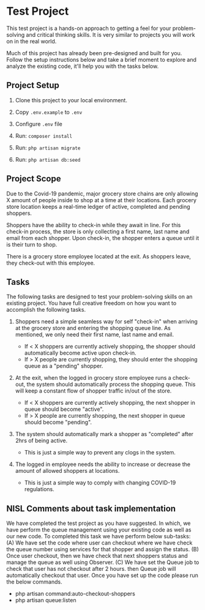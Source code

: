 # Test Project

This test project is a hands-on approach to getting a feel for your problem-solving and critical thinking skills. It is very similar to projects you will work on in the real world.

Much of this project has already been pre-designed and built for you. Follow the setup instructions below and take a brief moment to explore and analyze the existing code, it'll help you with the tasks below.

## Project Setup

1. Clone this project to your local environment.

2. Copy `.env.example` to `.env`

3. Configure `.env` file

4. Run: `composer install`

5. Run: `php artisan migrate`

6. Run: `php artisan db:seed`

## Project Scope

Due to the Covid-19 pandemic, major grocery store chains are only allowing X amount of people inside to shop at a time at their locations. Each grocery store location keeps a real-time ledger of active, completed and pending shoppers.

Shoppers have the ability to check-in while they await in line. For this check-in process, the store is only collecting a first name, last name and email from each shopper. Upon check-in, the shopper enters a queue until it is their turn to shop.

There is a grocery store employee located at the exit. As shoppers leave, they check-out with this employee.

## Tasks

The following tasks are designed to test your problem-solving skills on an existing project. You have full creative freedom on how you want to accomplish the following tasks.

1. Shoppers need a simple seamless way for self "check-in" when arriving at the grocery store and entering the shopping queue line. As mentioned, we only need their first name, last name and email.
    * If < X shoppers are currently actively shopping, the shopper should automatically become active upon check-in.
    * If > X people are currently shopping, they should enter the shopping queue as a "pending" shopper.


2. At the exit, when the logged in grocery store employee runs a check-out, the system should automatically process the shopping queue. This will keep a constant flow of shopper traffic in/out of the store.
    * If < X shoppers are currently actively shopping, the next shopper in queue should become "active".
    * If > X people are currently shopping, the next shopper in queue should become "pending".


3. The system should automatically mark a shopper as "completed" after 2hrs of being active.
    * This is just a simple way to prevent any clogs in the system.
    
4. The logged in employee needs the ability to increase or decrease the amount of allowed shoppers at locations.
    * This is just a simple way to comply with changing COVID-19 regulations.

## NISL Comments about task implementation

We have completed the test project as you have suggested. In which, we have perform the queue management using your existing code as well as our new code. To completed this task we have perform below sub-tasks:
(A) We have set the code where user can checkout where we have check the queue number using services for that shopper and assign the status.
(B) Once user checkout, then we have check that next shoppers status and manage the queue as well using Observer.
(C) We have set the Queue job to check that user has not checkout after 2 hours. then Queue job will automatically checkout that user.
Once you have set up the code please run the below commands.
- php artisan command:auto-checkout-shoppers
- php artisan queue:listen
